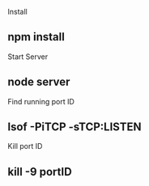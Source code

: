 Install
## npm install

Start Server
## node server

Find running port ID
## lsof -PiTCP -sTCP:LISTEN

Kill port ID
## kill -9 portID